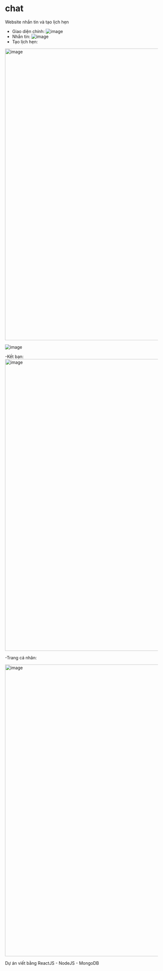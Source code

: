 # chat
Website nhắn tin và tạo lịch hẹn
- Giao diện chính:
![image](https://user-images.githubusercontent.com/88521078/209419745-b44d3204-1495-4358-9848-7621e1a7d751.png)
- Nhắn tin:
![image](https://user-images.githubusercontent.com/88521078/209419795-ad916081-5a7c-4671-b8f5-4f4b0df666d5.png)
- Tạo lịch hẹn:
<img width="960" alt="image" src="https://user-images.githubusercontent.com/102478568/209691169-f6347f70-3399-4ebc-a1e3-703b1c756faa.png">

![image](https://user-images.githubusercontent.com/102478568/209691500-8cf024bb-5928-4b1a-b665-4e8bfbc59a3f.png)

-Kết bạn:
<img width="960" alt="image" src="https://user-images.githubusercontent.com/102478568/209690460-bc6c5976-24a2-48a3-84fe-7c60e77ac5bf.png">

-Trang cá nhân:

<img width="960" alt="image" src="https://user-images.githubusercontent.com/102478568/209690575-87a3721d-a1db-4e31-a418-d318026191d3.png">


Dự án viết bằng ReactJS - NodeJS - MongoDB
